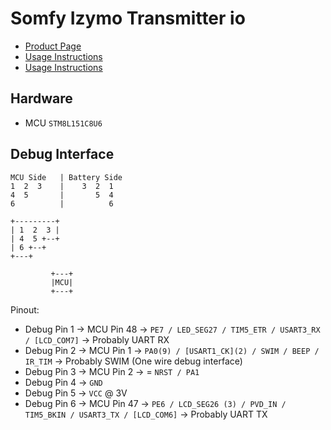 # Somfy Izymo Transmitter io

- [Product Page](https://www.somfy.co.uk/products/1822609/izymo-transmitter-io)
- [Usage Instructions](https://service.somfy.com/downloads/uk_v5/5141230aizymo_io-en-el.pdf)
- [Usage Instructions](https://asset.somfy.com/Document/a56b6cff-2ff1-42cc-8377-c34fbc708133_5141230A_IZYMO_io-EN-EL.pdf)

## Hardware

- MCU `STM8L151C8U6`

## Debug Interface

```text
MCU Side   | Battery Side
1  2  3    |    3  2  1
4  5       |       5  4
6          |          6
```

```text
+---------+
| 1  2  3 |
| 4  5 +--+
| 6 +--+
+---+

         +---+
         |MCU|
         +---+
```

Pinout:

- Debug Pin 1 $\rightarrow$ MCU Pin 48 $\rightarrow$ `PE7 / LED_SEG27 / TIM5_ETR / USART3_RX / [LCD_COM7]` $\rightarrow$ Probably UART RX
- Debug Pin 2 $\rightarrow$ MCU Pin 1 $\rightarrow$ `PA0(9) / [USART1_CK](2) / SWIM / BEEP / IR_TIM` $\rightarrow$ Probably SWIM (One wire debug interface)
- Debug Pin 3 $\rightarrow$ MCU Pin 2 $\rightarrow$ = `NRST / PA1`
- Debug Pin 4 $\rightarrow$ `GND`
- Debug Pin 5 $\rightarrow$ `VCC` @ 3V
- Debug Pin 6 $\rightarrow$ MCU Pin 47 $\rightarrow$ `PE6 / LCD_SEG26 (3) / PVD_IN / TIM5_BKIN / USART3_TX / [LCD_COM6]` $\rightarrow$ Probably UART TX
